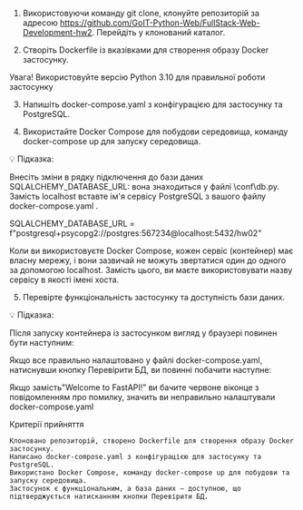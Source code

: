 1. Використовуючи команду git clone, клонуйте репозиторій за адресою https://github.com/GoIT-Python-Web/FullStack-Web-Development-hw2. Перейдіть у клонований каталог.

2. Створіть Dockerfile із вказівками для створення образу Docker застосунку.

Увага! Використовуйте версію Python 3.10 для правильної роботи застосунку

3. Напишіть docker-compose.yaml з конфігурацією для застосунку та PostgreSQL.

4. Використайте Docker Compose для побудови середовища, команду docker-compose up для запуску середовища.

💡 Підказка:

Внесіть зміни в рядку підключення до бази даних SQLALCHEMY_DATABASE_URL: вона знаходиться у файлі \\conf\\db.py. Замість localhost вставте ім'я сервісу PostgreSQL з вашого файлу docker-compose.yaml .

SQLALCHEMY_DATABASE_URL = f"postgresql+psycopg2://postgres:567234@localhost:5432/hw02"

Коли ви використовуєте Docker Compose, кожен сервіс (контейнер) має власну мережу, і вони зазвичай не можуть звертатися один до одного за допомогою localhost. Замість цього, ви маєте використовувати назву сервісу в якості імені хоста.

5. Перевірте функціональність застосунку та доступність бази даних.

💡 Підказка:

Після запуску контейнера із застосунком вигляд у браузері повинен бути наступним:

Якщо все правильно налаштовано у файлі docker-compose.yaml, натиснувши кнопку Перевірити БД, ви повинні побачити наступне:

Якщо замість"Welcome to FastAPI!” ви бачите червоне віконце з повідомленням про помилку, значить ви неправильно налаштували docker-compose.yaml

Критерії прийняття

    Клоновано репозиторій, створено Dockerfile для створення образу Docker застосунку.
    Написано docker-compose.yaml з конфігурацією для застосунку та PostgreSQL.
    Використано Docker Compose, команду docker-compose up для побудови та запуску середовища.
    Застосунок є функціональним, а база даних — доступною, що підтверджується натисканням кнопки Перевірити БД.
